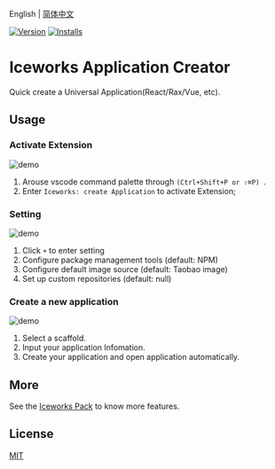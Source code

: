 English | [简体中文](./README.md)

[![Version](https://vsmarketplacebadge.apphb.com/version/iceworks-team.iceworks-project-creator.svg)](https://marketplace.visualstudio.com/items?itemName=iceworks-team.iceworks-project-creator)
[![Installs](https://vsmarketplacebadge.apphb.com/installs-short/iceworks-team.iceworks-project-creator.svg)](https://marketplace.visualstudio.com/items?itemName=iceworks-team.iceworks-project-creator)

# Iceworks Application Creator

Quick create a Universal Application(React/Rax/Vue, etc).

## Usage

### Activate Extension

![demo](https://user-images.githubusercontent.com/56879942/87541327-aa8d2f80-c6d3-11ea-8540-9a1ad888e723.gif)

1. Arouse vscode command palette  through `(Ctrl+Shift+P or ⇧⌘P) `.
2. Enter `Iceworks: create Application` to activate Extension;

### Setting

![demo](https://user-images.githubusercontent.com/56879942/87541316-a52fe500-c6d3-11ea-8726-104930de7313.gif)

1. Click `+` to enter setting
2. Configure package management tools (default: NPM)
3. Configure default image source (default: Taobao image)
4. Set up custom repositories (default: null)

### Create a new application

![demo](https://user-images.githubusercontent.com/56879942/87541340-acef8980-c6d3-11ea-87c6-68fc4b0b094c.gif)

1. Select a scaffold.
2. Input your application Infomation.
3. Create your application and open application automatically.

## More

See the [Iceworks Pack](https://marketplace.visualstudio.com/items?itemName=iceworks-team.iceworks) to know more features.

## License

[MIT](https://github.com/ice-lab/iceworks/blob/master/LICENSE)
